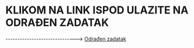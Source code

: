 # KLIKOM NA LINK ISPOD ULAZITE NA ODRAĐEN ZADATAK
------------------------------>
<a href="zadatak2.html"> Odrađen zadatak</a>
